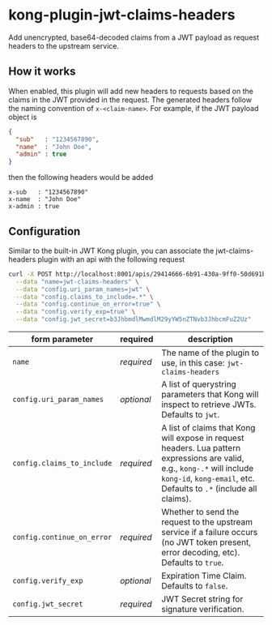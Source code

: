 
# kong-plugin-jwt-claims-headers

Add unencrypted, base64-decoded claims from a JWT payload as request headers to
the upstream service.

## How it works

When enabled, this plugin will add new headers to requests based on the claims 
in the JWT provided in the request. The generated headers follow the naming 
convention of `x-<claim-name>`. For example, if the JWT payload object is

```json
{
  "sub"   : "1234567890",
  "name"  : "John Doe",
  "admin" : true
}
```

then the following headers would be added

```
x-sub   : "1234567890"
x-name  : "John Doe"
x-admin : true
```

## Configuration

Similar to the built-in JWT Kong plugin, you can associate the jwt-claims-headers
plugin with an api with the following request

```bash
curl -X POST http://localhost:8001/apis/29414666-6b91-430a-9ff0-50d691b03a45/plugins \
  --data "name=jwt-claims-headers" \
  --data "config.uri_param_names=jwt" \
  --data "config.claims_to_include=.*" \
  --data "config.continue_on_error=true" \
  --data "config.verify_exp=true" \
  --data "config.jwt_secret=b3JhbmdlMwmdlM29yYW5nZTNvb3JhbcmFuZ2Uz"
```

form parameter|required|description
---|---|---
`name`|*required*|The name of the plugin to use, in this case: `jwt-claims-headers`
`config.uri_param_names`|*optional*|A list of querystring parameters that Kong will inspect to retrieve JWTs. Defaults to `jwt`.
`config.claims_to_include`|*required*|A list of claims that Kong will expose in request headers. Lua pattern expressions are valid, e.g., `kong-.*` will include `kong-id`, `kong-email`, etc. Defaults to `.*` (include all claims). 
`config.continue_on_error`|*required*|Whether to send the request to the upstream service if a failure occurs (no JWT token present, error decoding, etc). Defaults to `true`.
`config.verify_exp`|*optional*|Expiration Time Claim. Defaults to `false`.
`config.jwt_secret`|*required*|JWT Secret string for signature verification.
